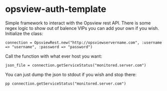 # opsview-auth-template
Simple framework to interact with the Opsview rest API.
There is some regex logic to show out of balence VIPs you can add your own if you wish. Initialize the class:

	connection = OpsviewRest.new("http://opsviewservername.com", :username => "username", :password => "password")

Call the function with what ever host you want:

	json_file = connection.getServiceStatus("monitored.server.com")

You can just dump the json to stdout if you wish and stop there:
	
	pp connection.getServiceStatus("monitored.server.com")

